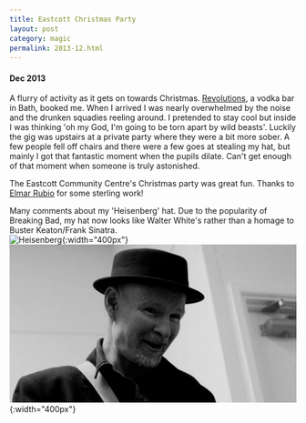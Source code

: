 ```yaml
---
title: Eastcott Christmas Party 
layout: post
category: magic
permalink: 2013-12.html
---
```


#### Dec 2013
A flurry of activity as it gets on towards Christmas. [Revolutions](http://www.revolution-bars.co.uk/bath), a vodka bar in Bath, booked me. When I arrived I was nearly overwhelmed by the noise and the drunken squadies reeling around. I pretended to stay cool but inside I was thinking 'oh my God, I'm going to be torn apart by wild beasts'. Luckily the gig was upstairs at a private party where they were a bit more sober. A few people fell off chairs and there were a few goes at stealing my hat, but mainly I got that fantastic moment when the pupils dilate. Can't get enough of that moment when someone is truly astonished.  

The Eastcott Community Centre's Christmas party was great fun.
Thanks to [Elmar Rubio](http://www.elmarrubiophotography.co.uk/) for some sterling work!  

Many comments about my 'Heisenberg' hat. Due to the popularity of Breaking Bad, my hat now looks like Walter White's rather than a homage to Buster Keaton/Frank Sinatra.  
![Heisenberg](https://upload.wikimedia.org/wikipedia/en/0/03/Walter_White_S5B.png){:width="400px"}  
![Hughie](/assets/images/magic/hAtEastcott2013.jpg){:width="400px"}

